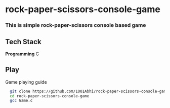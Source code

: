 # rock-paper-scissors-console-game

### This is simple rock-paper-scissors console based game
## Tech Stack

**Programming** C

## Play

Game playing guide

```bash
  git clone https://github.com/1001Abhi/rock-paper-scissors-console-game.git
  cd rock-paper-scissors-console-game
  gcc Game.c
```
    
